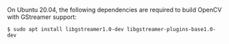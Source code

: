 On Ubuntu 20.04, the following dependencies are required to build OpenCV with GStreamer support:

```
$ sudo apt install libgstreamer1.0-dev libgstreamer-plugins-base1.0-dev
```